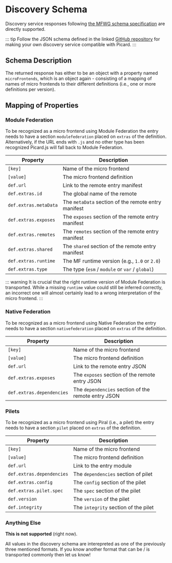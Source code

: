 # Discovery Schema

Discovery service responses following [the MFWG schema specification](https://github.com/awslabs/frontend-discovery) are directly supported.

::: tip
Follow the JSON schema defined in the linked [GitHub repository](https://github.com/awslabs/frontend-discovery/blob/main/schema/v1-pre.json) for making your own discovery service compatible with Picard.
:::

## Schema Description

The returned response has either to be an object with a property named `microFrontends`, which is an object again - consisting of a mapping of names of micro frontends to their different definitions (i.e., one or more definitions per version).

## Mapping of Properties

### Module Federation

To be recognized as a micro frontend using Module Federation the entry needs to have a section `modulefederation` placed on `extras` of the definition. Alternatively, if the URL ends with `.js` and no other type has been recognized Picard.js will fall back to Module Federation.

| Property                  | Description                                         |
| ------------------------- | --------------------------------------------------- |
| `[key]`                   | Name of the micro frontend                          |
| `[value]`                 | The micro frontend definition                       |
| `def.url`                 | Link to the remote entry manifest                   |
| `def.extras.id`           | The global name of the remote                       |
| `def.extras.metaData`     | The `metaData` section of the remote entry manifest |
| `def.extras.exposes`      | The `exposes` section of the remote entry manifest  |
| `def.extras.remotes`      | The `remotes` section of the remote entry manifest  |
| `def.extras.shared`       | The `shared` section of the remote entry manifest   |
| `def.extras.runtime`      | The MF runtime version (e.g., `1.0` or `2.0`)       |
| `def.extras.type`         | The type (`esm` / `module` or `var` / `global`)     |

::: warning
It is crucial that the right runtime version of Module Federation is transported. While a missing `runtime` value could still be inferred correctly, an incorrect one will almost certainly lead to a wrong interpretation of the micro frontend.
:::

### Native Federation

To be recognized as a micro frontend using Native Federation the entry needs to have a section `nativefederation` placed on `extras` of the definition.

| Property                  | Description                                         |
| ------------------------- | --------------------------------------------------- |
| `[key]`                   | Name of the micro frontend                          |
| `[value]`                 | The micro frontend definition                       |
| `def.url`                 | Link to the remote entry JSON                       |
| `def.extras.exposes`      | The `exposes` section of the remote entry JSON      |
| `def.extras.dependencies` | The `dependencies` section of the remote entry JSON |

### Pilets

To be recognized as a micro frontend using Piral (i.e., a pilet) the entry needs to have a section `pilet` placed on `extras` of the definition.

| Property                  | Description                                         |
| ------------------------- | --------------------------------------------------- |
| `[key]`                   | Name of the micro frontend                          |
| `[value]`                 | The micro frontend definition                       |
| `def.url`                 | Link to the entry module                            |
| `def.extras.dependencies` | The `dependencies` section of pilet                 |
| `def.extras.config`       | The `config` section of the pilet                   |
| `def.extras.pilet.spec`   | The `spec` section of the pilet                     |
| `def.version`             | The `version` of the pilet                          |
| `def.integrity`           | The `integrity` section of the pilet                |

### Anything Else

**This is not supported** (right now).

All values in the discovery schema are interepreted as one of the previously three mentioned formats. If you know another format that can be / is transported commonly then let us know!
